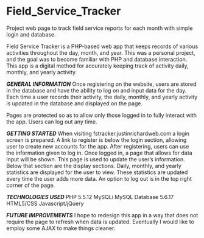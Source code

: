 # Field_Service_Tracker
Project web page to track field service reports for each month with simple login and database.

Field Service Tracker is a PHP-based web app that keeps records of various activities throughout the day, month, and year.  This was a personal project, and the goal was to become familiar with PHP and database interaction.  This app is a digital method for accurately keeping track of activity daily, monthly, and yearly activity.

***GENERAL INFORMATION***
Once registering on the website, users are stored in the database and have the ability to log on and input data for the day.  Each time a user records their activity, the daily, monthly, and yearly activity is updated in the database and displayed on the page.

Pages are protected so as to allow only those logged in to fully interact with the app.  Users can log out any time.

***GETTING STARTED***
When visiting fstracker.justinrichardweb.com a login screen is prepared.  A link to register is below the login section, allowing user to create new accounts for the app.  After registering, users can use the information given to log in.  Once logged in, a page that allows for data input will be shown.  This page is used to update the user’s information.  Below that section are the display sections.  Daily, monthly, and yearly statistics are displayed for the user to view.  These statistics are updated every time the user adds more data.  An option to log out is in the top right corner of the page.

***TECHNOLOGIES USED***
PHP 5.5.12
MySQLi
MySQL Database 5.6.17
HTML5/CSS
Javascript/jQuery

***FUTURE IMPROVEMENTS***
I hope to redesign this app in a way that does not require the page to refresh when data is updated.  Eventually I would like to employ some AJAX to make things cleaner.

